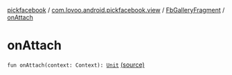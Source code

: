 [pickfacebook](../../index.md) / [com.lovoo.android.pickfacebook.view](../index.md) / [FbGalleryFragment](index.md) / [onAttach](./on-attach.md)

# onAttach

`fun onAttach(context: Context): `[`Unit`](https://kotlinlang.org/api/latest/jvm/stdlib/kotlin/-unit/index.html) [(source)](https://github.com/lovoo/android-pickpic/blob/master/pickfacebook/pickfacebook/src/main/kotlin/com/lovoo/android/pickfacebook/view/FbGalleryFragment.kt#L58)